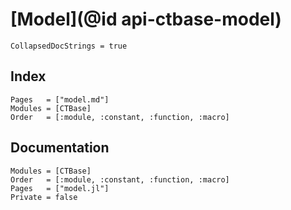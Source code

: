 # [Model](@id api-ctbase-model)

```@meta
CollapsedDocStrings = true
```

## Index

```@index
Pages   = ["model.md"]
Modules = [CTBase]
Order   = [:module, :constant, :function, :macro]
```

## Documentation

```@autodocs
Modules = [CTBase]
Order   = [:module, :constant, :function, :macro]
Pages   = ["model.jl"]
Private = false
```
